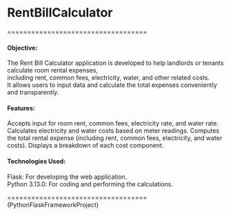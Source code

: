 # RentBillCalculator
=================================== 

#### Objective:  
The Rent Bill Calculator application is developed to help landlords or tenants calculate room rental expenses,  
including rent, common fees, electricity, water, and other related costs.  
It allows users to input data and calculate the total expenses conveniently and transparently.  
  
#### Features:  
Accepts input for room rent, common fees, electricity rate, and water rate.
Calculates electricity and water costs based on meter readings.
Computes the total rental expense (including rent, common fees, electricity, and water costs).
Displays a breakdown of each cost component.  
  
#### Technologies Used:  
Flask: For developing the web application.  
Python 3.13.0: For coding and performing the calculations.

===================================  
(PythonFlaskFrameworkProject)
